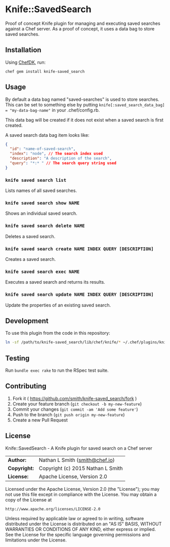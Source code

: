 # Knife::SavedSearch

Proof of concept Knife plugin for managing and executing saved searches against
a Chef server. As a proof of concept, it uses a data bag to store saved
searches.

## Installation

Using [ChefDK](downloads.chef.io/chef-dk/), run:

    chef gem install knife-saved_search

## Usage

By default a data bag named "saved-searches" is used to store searches. This
can be set to something else by putting
`knife[:saved_search_data_bag] = "my-data-bag-name"` in your .chef/config.rb.

This data bag will be created if it does not exist when a saved search is first
created.

A saved search data bag item looks like:

```json
{
  "id": "name-of-saved-search",
  "index": "node", // The search index used
  "description": "A description of the search",
  "query": "*:* " // The search query string used
}
```

### `knife saved search list`

Lists names of all saved searches.

### `knife saved search show NAME`

Shows an individual saved search.

### `knife saved search delete NAME`

Deletes a saved search.

### `knife saved search create NAME INDEX QUERY [DESCRIPTION]`

Creates a saved search.

### `knife saved search exec NAME`

Executes a saved search and returns its results.

### `knife saved search update NAME INDEX QUERY [DESCRIPTION]`

Update the properties of an existing saved search.

## Development

To use this plugin from the code in this repository:

```bash
ln -sf /path/to/knife-saved_search/lib/chef/knife/* ~/.chef/plugins/knife/
```

## Testing

Run `bundle exec rake` to run the RSpec test suite.

## Contributing

1. Fork it ( https://github.com/smith/knife-saved_search/fork )
2. Create your feature branch (`git checkout -b my-new-feature`)
3. Commit your changes (`git commit -am 'Add some feature'`)
4. Push to the branch (`git push origin my-new-feature`)
5. Create a new Pull Request

## License

Knife::SavedSearch - A Knife plugin for saved search on a Chef server

|                      |                                          |
|:---------------------|:-----------------------------------------|
| **Author:**          | Nathan L Smith (<smith@chef.io>)
| **Copyright:**       | Copyright (c) 2015 Nathan L Smith
| **License:**         | Apache License, Version 2.0

Licensed under the Apache License, Version 2.0 (the "License");
you may not use this file except in compliance with the License.
You may obtain a copy of the License at

    http://www.apache.org/licenses/LICENSE-2.0

Unless required by applicable law or agreed to in writing, software
distributed under the License is distributed on an "AS IS" BASIS,
WITHOUT WARRANTIES OR CONDITIONS OF ANY KIND, either express or implied.
See the License for the specific language governing permissions and
limitations under the License.
